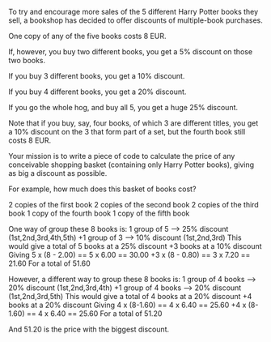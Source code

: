 To try and encourage more sales of the 5 different Harry Potter books they sell, a bookshop has decided to offer discounts of multiple-book purchases.

One copy of any of the five books costs 8 EUR.

If, however, you buy two different books, you get a 5% discount on those two books.

If you buy 3 different books, you get a 10% discount.

If you buy 4 different books, you get a 20% discount.

If you go the whole hog, and buy all 5, you get a huge 25% discount.

Note that if you buy, say, four books, of which 3 are different titles, you get a 10% discount on the 3 that form part of a set, but the fourth book still costs 8 EUR.


Your mission is to write a piece of code to calculate the price of any conceivable shopping basket (containing only Harry Potter books), giving as big a discount as possible.


For example, how much does this basket of books cost?

2 copies of the first book 2 copies of the second book 2 copies of the third book 1 copy of the fourth book 1 copy of the fifth book

One way of group these 8 books is: 1 group of 5 --> 25% discount (1st,2nd,3rd,4th,5th) +1 group of 3 --> 10% discount (1st,2nd,3rd) This would give a total of 5 books at a 25% discount +3 books at a 10% discount Giving 5 x (8 - 2.00) == 5 x 6.00 == 30.00 +3 x (8 - 0.80) == 3 x 7.20 == 21.60 For a total of 51.60

However, a different way to group these 8 books is: 1 group of 4 books --> 20% discount (1st,2nd,3rd,4th) +1 group of 4 books --> 20% discount (1st,2nd,3rd,5th) This would give a total of 4 books at a 20% discount +4 books at a 20% discount Giving 4 x (8-1.60) == 4 x 6.40 == 25.60 +4 x (8-1.60) == 4 x 6.40 == 25.60 For a total of 51.20

And 51.20 is the price with the biggest discount.
